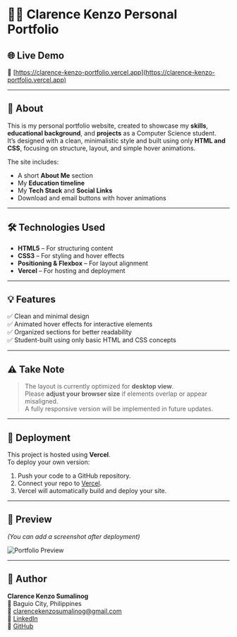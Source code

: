 # 🧑‍💻 Clarence Kenzo Personal Portfolio

## 🌐 Live Demo
🔗 [https://clarence-kenzo-portfolio.vercel.app](https://clarence-kenzo-portfolio.vercel.app)

---

## 📖 About
This is my personal portfolio website, created to showcase my **skills**, **educational background**, and **projects** as a Computer Science student.  
It’s designed with a clean, minimalistic style and built using only **HTML and CSS**, focusing on structure, layout, and simple hover animations.

The site includes:
- A short **About Me** section  
- My **Education timeline**  
- My **Tech Stack** and **Social Links**  
- Download and email buttons with hover animations

---

## 🛠️ Technologies Used
- **HTML5** – For structuring content  
- **CSS3** – For styling and hover effects  
- **Positioning & Flexbox** – For layout alignment  
- **Vercel** – For hosting and deployment

---

## 💡 Features
✅ Clean and minimal design  
✅ Animated hover effects for interactive elements  
✅ Organized sections for better readability  
✅ Student-built using only basic HTML and CSS concepts

---

## ⚠️ Take Note
> The layout is currently optimized for **desktop view**.  
> Please **adjust your browser size** if elements overlap or appear misaligned.  
> A fully responsive version will be implemented in future updates.

---

## 🚀 Deployment
This project is hosted using **Vercel**.  
To deploy your own version:
1. Push your code to a GitHub repository.  
2. Connect your repo to [Vercel](https://vercel.com/).  
3. Vercel will automatically build and deploy your site.

---

## 📸 Preview
*(You can add a screenshot after deployment)*

![Portfolio Preview](image/screenshot.png)

---

## 👤 Author
**Clarence Kenzo Sumalinog**  
📍 Baguio City, Philippines  
📧 clarencekenzosumalinog@gmail.com  
🔗 [LinkedIn](https://www.linkedin.com/in/clarence-kenzo-sumalinog-894130320/)  
🔗 [GitHub](https://github.com/cksumalinog)
